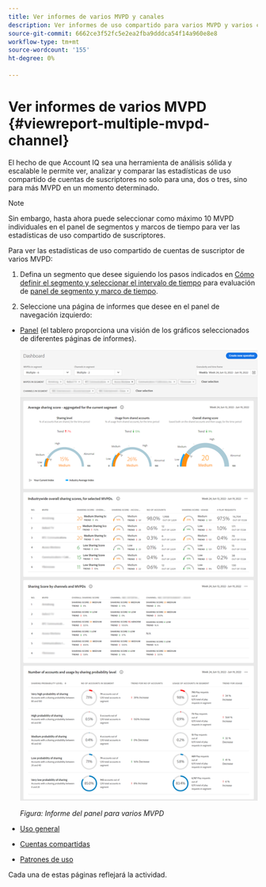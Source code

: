 ```yaml
---
title: Ver informes de varios MVPD y canales
description: Ver informes de uso compartido para varios MVPD y varios canales de programador.
source-git-commit: 6662ce3f52fc5e2ea2fba9dddca54f14a960e8e8
workflow-type: tm+mt
source-wordcount: '155'
ht-degree: 0%

---
```



# Ver informes de varios MVPD <!--and channel programmers--> {#viewreport-multiple-mvpd-channel}

El hecho de que Account IQ sea una herramienta de análisis sólida y escalable le permite ver, analizar y comparar las estadísticas de uso compartido de cuentas de suscriptores no solo para una, dos o tres, sino para más MVPD en un momento determinado.

>[!NOTE]
>
>Sin embargo, hasta ahora puede seleccionar como máximo 10 MVPD individuales en el panel de segmentos y marcos de tiempo para ver las estadísticas de uso compartido de suscriptores.

Para ver las estadísticas de uso compartido de cuentas de suscriptor de varios MVPD:

1. Defina un segmento que desee siguiendo los pasos indicados en [Cómo definir el segmento y seleccionar el intervalo de tiempo](/help/AccountIQ/howto-select-segment-timeframe.md) para evaluación de [panel de segmento y marco de tiempo](/help/AccountIQ/segments-timeframe.md).

1. Seleccione una página de informes que desee en el panel de navegación izquierdo:

* [Panel](/help/AccountIQ/dashboard.md) (el tablero proporciona una visión de los gráficos seleccionados de diferentes páginas de informes).

   ![](assets/mult-mvpds-dashboard.png)

   *Figura: Informe del panel para varios MVPD*

* [Uso general](/help/AccountIQ/general-usage-reports.md)

* [Cuentas compartidas](/help/AccountIQ/shared-acc-reports.md)

* [Patrones de uso](/help/AccountIQ/usage-patterns.md)

Cada una de estas páginas reflejará la actividad.